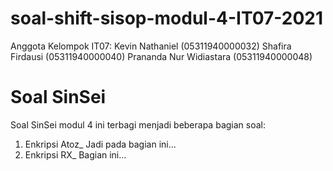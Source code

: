 # soal-shift-sisop-modul-4-IT07-2021

Anggota Kelompok IT07:
  Kevin Nathaniel (05311940000032)
  Shafira Firdausi (05311940000040)
  Prananda Nur Widiastara (05311940000048)
  

# Soal SinSei <a name="Soal_SinSei"></a>

Soal SinSei modul 4 ini terbagi menjadi beberapa bagian soal:

1. Enkripsi Atoz_
    Jadi pada bagian ini...
2. Enkripsi RX_
    Bagian ini...
